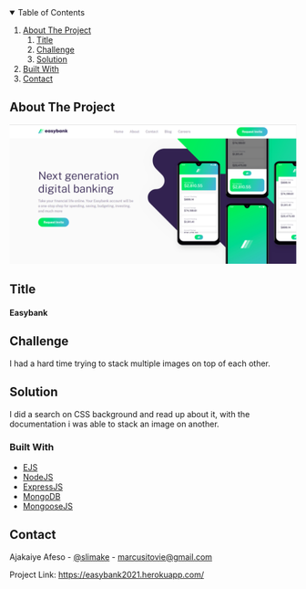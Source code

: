 <!-- TABLE OF CONTENTS -->
<details open="open">
  <summary>Table of Contents</summary>
  <ol>
    <li><a href="#about-the-project">About The Project</a>
      <ol>
        <li><a href="#title">Title</a>
        <li><a href="#challenge">Challenge</a>
        <li><a href="#solution">Solution</a>
      </ol>
    </li>
    <li><a href="#built-with">Built With</a></li>
    <li><a href="#contact">Contact</a></li>
  </ol>
</details>



<!-- ABOUT THE PROJECT -->
## About The Project

[![Product Name Screen Shot][product-screenshot]](https://easybank2021.herokuapp.com/)

## Title
#### Easybank

## Challenge
I had a hard time trying to stack multiple images on top of each other.

## Solution
I did a search on CSS background and read up about it, with the documentation i was able to stack an image on another.


### Built With

* [EJS](https://ejs.co/)
* [NodeJS](https://nodejs.org/en/)
* [ExpressJS](https://expressjs.com/)
* [MongoDB](https://www.mongodb.com/)
* [MongooseJS](https://mongoosejs.com/)


<!-- CONTACT -->
## Contact

Ajakaiye Afeso - [@slimake](https://twitter.com/slimake) - marcusitovie@gmail.com

Project Link: https://easybank2021.herokuapp.com/

<!-- MARKDOWN LINKS & IMAGES -->
<!-- https://www.markdownguide.org/basic-syntax/#reference-style-links -->
[product-screenshot]: public/images/screenshot.png
